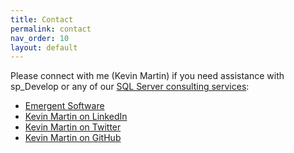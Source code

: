 ```yaml
---
title: Contact
permalink: contact
nav_order: 10
layout: default
---
```


Please connect with me (Kevin Martin) if you need assistance with sp_Develop or any of our [SQL Server consulting services](https://www.emergentsoftware.net/services/database/):

- [Emergent Software](https://www.emergentsoftware.net)
- [Kevin Martin on LinkedIn](https://www.linkedin.com/in/KevinMartinTech)
- [Kevin Martin on Twitter](https://twitter.com/KevinMartinTech)
- [Kevin Martin on GitHub](https://github.com/KevinMartinTech)
